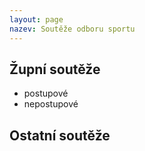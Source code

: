 ```yaml
---
layout: page
nazev: Soutěže odboru sportu
---
```


## Župní soutěže

* postupové
* nepostupové

## Ostatní soutěže

